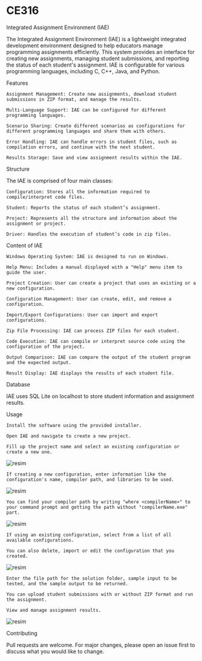 # CE316
Integrated Assignment Environment (IAE)

The Integrated Assignment Environment (IAE) is a lightweight integrated development environment designed to help educators manage programming assignments efficiently. This system provides an interface for creating new assignments, managing student submissions, and reporting the status of each student's assignment. IAE is configurable for various programming languages, including C, C++, Java, and Python.

Features

    Assignment Management: Create new assignments, download student submissions in ZIP format, and manage the results.

    Multi-Language Support: IAE can be configured for different programming languages.

    Scenario Sharing: Create different scenarios as configurations for different programming languages and share them with others.

    Error Handling: IAE can handle errors in student files, such as compilation errors, and continue with the next student.

    Results Storage: Save and view assignment results within the IAE.

Structure

The IAE is comprised of four main classes:

    Configuration: Stores all the information required to compile/interpret code files.

    Student: Reports the status of each student’s assignment.

    Project: Represents all the structure and information about the assignment or project.

    Driver: Handles the execution of student’s code in zip files.

Content of IAE

    Windows Operating System: IAE is designed to run on Windows.

    Help Menu: Includes a manual displayed with a "Help" menu item to guide the user.

    Project Creation: User can create a project that uses an existing or a new configuration.

    Configuration Management: User can create, edit, and remove a configuration.

    Import/Export Configurations: User can import and export configurations.

    Zip File Processing: IAE can process ZIP files for each student.

    Code Execution: IAE can compile or interpret source code using the configuration of the project.

    Output Comparison: IAE can compare the output of the student program and the expected output.

    Result Display: IAE displays the results of each student file.

Database

IAE uses SQL Lite on localhost to store student information and assignment results.

Usage

    Install the software using the provided installer.
    
    Open IAE and navigate to create a new project.

    Fill up the project name and select an existing configuration or create a new one.
    
   ![resim](https://github.com/7emredulek7/CE316/assets/80330367/f790b4b5-e062-4964-88de-cbb5afe96bcd)


    If creating a new configuration, enter information like the configuration's name, compiler path, and libraries to be used.
    
   ![resim](https://github.com/7emredulek7/CE316/assets/80330367/9cdf3703-cb81-49f3-aa07-d4036605309a)

    
    You can find your compiler path by writing "where <compilerName>" to your command prompt and getting the path without "compilerName.exe" part.
    
   ![resim](https://github.com/7emredulek7/CE316/assets/80330367/6ce0c2da-1117-49c5-9912-513cbeb7c831)


    If using an existing configuration, select from a list of all available configurations.
    
    You can also delete, import or edit the configuration that you created.
    
   ![resim](https://github.com/7emredulek7/CE316/assets/80330367/bf0cb718-f489-48a8-97fa-8aca0c7864c2)    

    Enter the file path for the solution folder, sample input to be tested, and the sample output to be returned.

    You can upload student submissions with or without ZIP format and run the assignment.
   
    View and manage assignment results.
    
   ![resim](https://github.com/7emredulek7/CE316/assets/80330367/b51bf4fb-dfe2-4058-909f-763a434ddd50)

Contributing

Pull requests are welcome. For major changes, please open an issue first to discuss what you would like to change.
